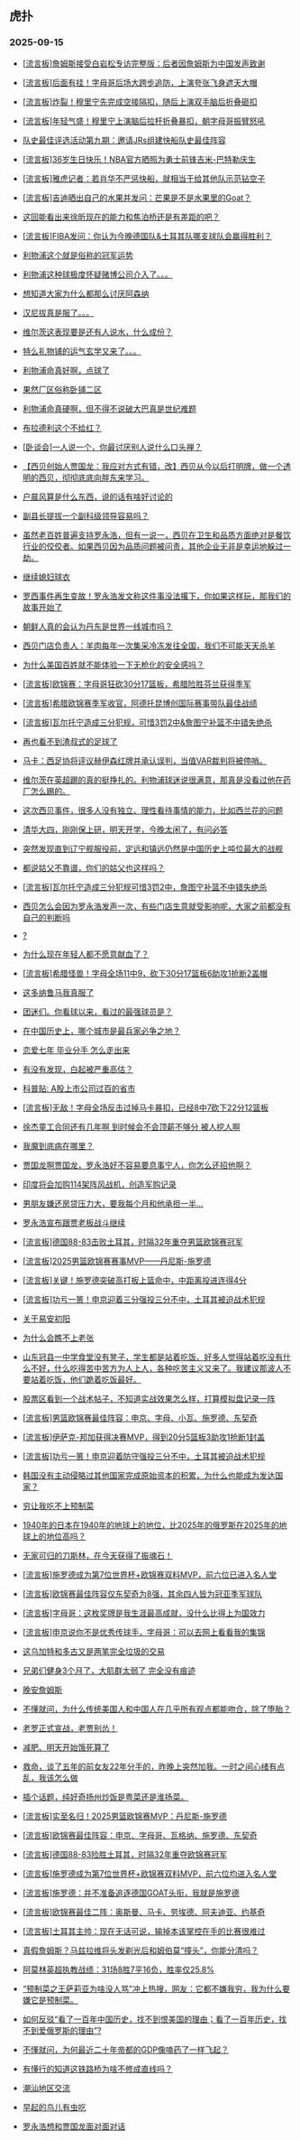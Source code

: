 ## 虎扑 
### 2025-09-15

+ [[流言板]詹姆斯接受白岩松专访完整版：后者因詹姆斯为中国发声致谢](https://bbs.hupu.com/634812681.html)

+ [[流言板]后面有挂！字母哥后场大跨步追防，上演夸张飞身遮天大帽](https://bbs.hupu.com/634812878.html)

+ [[流言板]炸裂！穆里宁先完成空接隔扣，随后上演双手脑后折叠砸扣](https://bbs.hupu.com/634813158.html)

+ [[流言板]年轻气盛！穆里宁上演脑后拉杆折叠暴扣，朝字母哥振臂怒吼](https://bbs.hupu.com/634813222.html)

+ [队史最佳评选活动第九期：邀请JRs组建快船队史最佳阵容](https://bbs.hupu.com/634811464.html)

+ [[流言板]36岁生日快乐！NBA官方晒照为勇士前锋吉米-巴特勒庆生](https://bbs.hupu.com/634811857.html)

+ [[流言板]雅虎记者：若肖华不严惩快船，就相当于给其他队示范钻空子](https://bbs.hupu.com/634812575.html)

+ [[流言板]吉迪晒出自己的水果并发问：芒果是不是水果里的Goat？](https://bbs.hupu.com/634812784.html)

+ [这回能看出来徐昕现在的能力和焦泊桥还是有差距的吧？](https://bbs.hupu.com/634811731.html)

+ [[流言板]FIBA发问：你认为今晚德国队&amp;土耳其队哪支球队会赢得胜利？](https://bbs.hupu.com/634809838.html)

+ [利物浦这个就是俗称的冠军运势](https://bbs.hupu.com/634813540.html)

+ [利物浦这种球极度怀疑赌博公司介入了。。。](https://bbs.hupu.com/634813566.html)

+ [想知道大家为什么都那么讨厌阿森纳](https://bbs.hupu.com/634807524.html)

+ [汉尼拔真是服了。。。](https://bbs.hupu.com/634813500.html)

+ [维尔茨这表现要是还有人说水，什么成份？](https://bbs.hupu.com/634812540.html)

+ [特么礼物铺的运气玄学又来了。。。](https://bbs.hupu.com/634813361.html)

+ [利物浦命真好啊，点球了](https://bbs.hupu.com/634813475.html)

+ [果然厂区俗称卧铺二区](https://bbs.hupu.com/634813707.html)

+ [利物浦命真硬啊，但不得不说破大巴真是世纪难题](https://bbs.hupu.com/634813523.html)

+ [布拉德利这个不给红？](https://bbs.hupu.com/634813281.html)

+ [[卧谈会]一人说一个，你最讨厌别人说什么口头禅？](https://bbs.hupu.com/634810731.html)

+ [【西贝创始人贾国龙：我应对方式有错，改】西贝从今以后打明牌，做一个透明的西贝，彻彻底底向胖东来学习。](https://bbs.hupu.com/634811747.html)

+ [户晨风算是什么东西，说的话有啥好讨论的](https://bbs.hupu.com/634809511.html)

+ [副县长提拔一个副科级领导容易吗？](https://bbs.hupu.com/634812564.html)

+ [虽然老百姓普遍支持罗永浩，但有一说一，西贝在卫生和品质方面绝对是餐饮行业的佼佼者。如果西贝因为品质问题被问责，其他企业无非是幸运地躲过一劫。](https://bbs.hupu.com/634812096.html)

+ [继续媳妇球衣](https://bbs.hupu.com/634809650.html)

+ [罗西事件再生变故！罗永浩发文称这件事没法撂下，你如果这样玩，那我们的故事开始了](https://bbs.hupu.com/634813717.html)

+ [朝鲜人真的会认为丹东是世界一线城市吗？](https://bbs.hupu.com/634809669.html)

+ [西贝门店负责人：羊肉每年一次集采冷冻发往全国，我们不可能天天杀羊](https://bbs.hupu.com/634808943.html)

+ [为什么美国百姓就不能体验一下无枪化的安全感吗？](https://bbs.hupu.com/634809846.html)

+ [[流言板]欧锦赛：字母哥狂砍30分17篮板，希腊险胜芬兰获得季军](https://bbs.hupu.com/634814848.html)

+ [[流言板]希腊欧锦赛季军收官，阿德托昆博创国际赛事带队最佳战绩](https://bbs.hupu.com/634814866.html)

+ [[流言板]瓦尔托宁造成三分犯规，可惜3罚2中&amp;詹图宁补篮不中错失绝杀](https://bbs.hupu.com/634814808.html)

+ [再也看不到渣叔式的足球了](https://bbs.hupu.com/634814270.html)

+ [马卡：西足协将评议赫伊森红牌并承认误判，当值VAR裁判将被停哨。](https://bbs.hupu.com/634809787.html)

+ [维尔茨在英超踢的真的挺挣扎的。利物浦球迷说很满意，那真是没看过他在药厂怎么踢的。](https://bbs.hupu.com/634813855.html)

+ [这次西贝事件，很多人没有独立、理性看待事情的能力，比如西兰花的问题](https://bbs.hupu.com/634813790.html)

+ [清华大四，刚刚保上研，明天开学，今晚太闲了，有问必答](https://bbs.hupu.com/634811526.html)

+ [突然发现直到辽宁舰服役前，定远和镇远仍然是中国历史上吨位最大的战舰](https://bbs.hupu.com/634811765.html)

+ [都说姑父不靠谱，你们的姑父也这样吗？](https://bbs.hupu.com/634811554.html)

+ [[流言板]瓦尔托宁造成三分犯规可惜3罚2中，詹图宁补篮不中错失绝杀](https://bbs.hupu.com/634814808.html)

+ [西贝怎么会因为罗永浩发声一次，有些门店生意就受影响呢，大家之前都没有自己的判断吗](https://bbs.hupu.com/634812637.html)

+ [?](https://bbs.hupu.com/634815515.html)

+ [为什么现在年轻人都不愿意献血了？](https://bbs.hupu.com/634814855.html)

+ [[流言板]希腊怪兽！字母全场11中9，砍下30分17篮板6助攻1抢断2盖帽](https://bbs.hupu.com/634814953.html)

+ [这多纳鲁马我真服了](https://bbs.hupu.com/634815436.html)

+ [团迷们。你看球以来，看过的最强球员是？](https://bbs.hupu.com/634815152.html)

+ [在中国历史上，哪个城市是最兵家必争之地？](https://bbs.hupu.com/634813075.html)

+ [恋爱七年 毕业分手 怎么走出来](https://bbs.hupu.com/634813295.html)

+ [有没有发现，白起被严重高估？](https://bbs.hupu.com/634812054.html)

+ [科普贴: A股上市公司过百的省市](https://bbs.hupu.com/634812508.html)

+ [[流言板]无敌！字母全场反击过掉马卡暴扣，已经8中7砍下22分12篮板](https://bbs.hupu.com/634814174.html)

+ [徐杰童工合同还有几年啊 到时候会不会顶薪不够分   被人挖人啊 ](https://bbs.hupu.com/634813895.html)

+ [我魔到底病在哪里？](https://bbs.hupu.com/634816007.html)

+ [贾国龙啊贾国龙，罗永浩好不容易要息事宁人，你怎么还招他啊？](https://bbs.hupu.com/634815194.html)

+ [印度将会加购114架阵风战机，创造军购记录](https://bbs.hupu.com/634813347.html)

+ [男朋友嫌还房贷压力大，要我每个月和他承担一半… ​​​](https://bbs.hupu.com/634815239.html)

+ [罗永浩宣布跟贾老板战斗继续](https://bbs.hupu.com/634814310.html)

+ [[流言板]德国88-83击败土耳其，时隔32年重夺男篮欧锦赛冠军](https://bbs.hupu.com/634816823.html)

+ [[流言板]2025男篮欧锦赛赛事MVP——丹尼斯-施罗德](https://bbs.hupu.com/634816910.html)

+ [[流言板]关键！施罗德突破高打板上篮命中，中距离投进连得4分](https://bbs.hupu.com/634816783.html)

+ [[流言板]功亏一篑！申京迎着三分强投三分不中，土耳其被迫战术犯规](https://bbs.hupu.com/634816806.html)

+ [关于易安初阳](https://bbs.hupu.com/634813997.html)

+ [为什么会瞧不上老张](https://bbs.hupu.com/634816278.html)

+ [山东冠县一中学食堂没有凳子，学生都是站着吃饭。好多人觉得站着吃没有什么不好，什么吃得苦中苦方为人上人，各种吃苦主义又来了。我建议那波人不要站着吃饭，他们跪着吃饭最好。](https://bbs.hupu.com/634814805.html)

+ [股票区看到一个战术帖子，不知道实战效果怎么样，打算模拟盘记录一阵](https://bbs.hupu.com/634813842.html)

+ [[流言板]男篮欧锦赛最佳阵容：申京、字母、小瓦、施罗德、东契奇](https://bbs.hupu.com/634816933.html)

+ [[流言板]伊萨克-邦加获得决赛MVP，得到20分5篮板3助攻1抢断1封盖](https://bbs.hupu.com/634816885.html)

+ [[流言板]功亏一篑！申京迎着防守强投三分不中，土耳其被迫战术犯规](https://bbs.hupu.com/634816806.html)

+ [韩国没有主动侵略过其他国家完成原始资本的积累，为什么也能成为发达国家？](https://bbs.hupu.com/634815050.html)

+ [穷让我吃不上预制菜](https://bbs.hupu.com/634816214.html)

+ [1940年的日本在1940年的地球上的地位，比2025年的俄罗斯在2025年的地球上的地位高吗？](https://bbs.hupu.com/634815370.html)

+ [无家可归的刀斯林，在今天获得了振魂石！](https://bbs.hupu.com/634817054.html)

+ [[流言板]施罗德成为第7位世界杯+欧锦赛双料MVP，前六位已进入名人堂](https://bbs.hupu.com/634817120.html)

+ [[流言板]欧锦赛最佳阵容仅东契奇为8强，其余四人皆为冠亚季军球队](https://bbs.hupu.com/634817024.html)

+ [[流言板]字母哥：这枚奖牌是我生涯最高成就，没什么比得上为国效力](https://bbs.hupu.com/634815788.html)

+ [[流言板]申京说你不是优秀传球手，字母哥：可以去网上看看我的集锦](https://bbs.hupu.com/634816072.html)

+ [这乌加特和多古又是两笔完全垃圾的交易](https://bbs.hupu.com/634815833.html)

+ [兄弟们健身3个月了，大肌群太弱了 完全没有痕迹](https://bbs.hupu.com/634815711.html)

+ [晚安詹姆斯](https://bbs.hupu.com/634815993.html)

+ [不懂就问，为什么传统美国人和中国人在几乎所有观点都能吻合，除了堕胎？](https://bbs.hupu.com/634816912.html)

+ [老罗正式宣战，老贾别怂！](https://bbs.hupu.com/634817215.html)

+ [减肥、明天开始饿死算了](https://bbs.hupu.com/634816361.html)

+ [救命，谈了五年的前女友22年分手的，昨晚上突然加我。一时之间心绪有点乱，我该怎么做](https://bbs.hupu.com/634816963.html)

+ [插个话题，纯好奇扬州炒饭是粤菜还是淮扬菜。](https://bbs.hupu.com/634816314.html)

+ [[流言板]实至名归！2025男篮欧锦赛MVP：丹尼斯-施罗德](https://bbs.hupu.com/634816910.html)

+ [[流言板]欧锦赛最佳阵容：申京、字母哥、瓦格纳、施罗德、东契奇](https://bbs.hupu.com/634816933.html)

+ [[流言板]德国88-83险胜土耳其，时隔32年重夺欧锦赛冠军](https://bbs.hupu.com/634816823.html)

+ [[流言板]施罗德成为第7位世界杯+欧锦赛双料MVP，前六位均进入名人堂](https://bbs.hupu.com/634817120.html)

+ [[流言板]施罗德：并不准备追逐德国GOAT头衔，我就是施罗德](https://bbs.hupu.com/634817389.html)

+ [[流言板]欧锦赛最佳二阵：奥斯曼、马卡、劳埃德、阿夫迪亚、约基奇](https://bbs.hupu.com/634817203.html)

+ [[流言板]土耳其主帅：现在无话可说，输掉本该掌控在手的比赛很难过](https://bbs.hupu.com/634817320.html)

+ [真假詹姆斯？马兹拉维将头发剃光后和姆伯莫“撞头”，你能分清吗？](https://bbs.hupu.com/634817663.html)

+ [阿莫林英超执教战绩：31场8胜7平16负，胜率仅25.8%](https://bbs.hupu.com/634817567.html)

+ [“预制菜之王萨莉亚为啥没人骂”冲上热搜，网友：它都不嫌我穷，我为什么要嫌它是预制菜。](https://bbs.hupu.com/634817638.html)

+ [如何反驳“看了一百年中国历史，找不到恨美国的理由；看了一百年历史，找不到爱俄罗斯的理由”?](https://bbs.hupu.com/634817440.html)

+ [不懂就问，为何最近二十年帝都的GDP像嗑药了一样飞起？](https://bbs.hupu.com/634817427.html)

+ [有懂行的知道这铁路桥为啥不修成直线吗？](https://bbs.hupu.com/634817612.html)

+ [潮汕地区交流](https://bbs.hupu.com/634817333.html)

+ [早起的鸟儿有虫吃](https://bbs.hupu.com/634817593.html)

+ [罗永浩想和贾国龙面对面对话](https://bbs.hupu.com/634817170.html)

